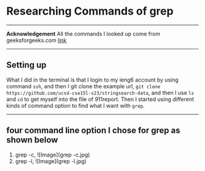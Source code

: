 # Researching Commands of grep
---

**Acknowledgement**
All the commands I looked up come from geeksforgeeks.com [link](https://www.geeksforgeeks.org/grep-command-in-unixlinux/)

---

## Setting up
What I did in the terminal is that I login to my ieng6 account by using command `ssh`, and then I git clone the example url, `git clone https://github.com/ucsd-cse15l-s23/stringsearch-data`, and then I use `ls` and `cd` to get myself into the file of 911report. Then I started using different kinds of command option to find what I want with `grep`.

---

## four command line option I chose for grep as shown below
1. grep -c, 
![Image](grep -c.jpg)
2. grep -l,
![Image](grep -l.jpg)

